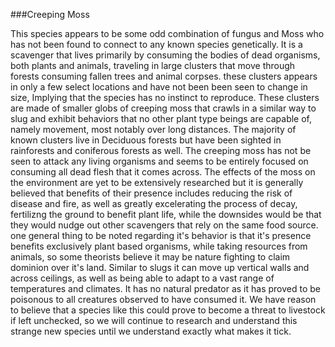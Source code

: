 ###Creeping Moss

This species appears to be some odd combination of fungus and Moss who has not been found to connect to any known species genetically. It  is a scavenger that lives primarily by consuming the bodies of dead organisms, both plants and animals, traveling in large clusters that move through forests consuming fallen trees and animal corpses. these clusters appears in only a few select locations and have not been been seen to change in size, Implying that the species has no instinct to reproduce. These clusters are made of smaller globs of creeping moss that crawls in a similar way to slug and exhibit behaviors that no other plant type beings are capable of, namely movement, most notably over long distances. The majority of known clusters live in Deciduous forests but have been sighted in rainforests and coniferous forests as well. The creeping moss has not be seen to attack any living organisms and seems to be entirely focused on consuming all dead flesh that it comes across. The effects of the moss on the environment are yet to be extensively researched but it is generally believed that benefits of their presence includes reducing the risk of disease and fire, as well as greatly excelerating the process of decay, fertilizng the ground to benefit plant life, while the downsides would be that they would nudge out other scavengers that rely on the same food source. one general thing to be noted regarding it's behavior is that it's presence benefits exclusively plant based organisms, while taking resources from animals, so some theorists believe it may be nature fighting to claim dominion over it's land. Similar to slugs it can move up vertical walls and across ceilings, as well as being able to adapt to a vast range of temperatures and climates. It has no natural predator as it has proved to be poisonous to all creatures observed to have consumed it. We have reason to believe that a species like this could prove to become a threat to livestock if left unchecked, so we will continue to research and understand this strange new species until we understand exactly what makes it tick.
